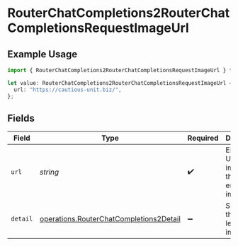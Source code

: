 # RouterChatCompletions2RouterChatCompletionsRequestImageUrl

## Example Usage

```typescript
import { RouterChatCompletions2RouterChatCompletionsRequestImageUrl } from "orq-poc-typescript2/models/operations";

let value: RouterChatCompletions2RouterChatCompletionsRequestImageUrl = {
  url: "https://cautious-unit.biz/",
};
```

## Fields

| Field                                                                                              | Type                                                                                               | Required                                                                                           | Description                                                                                        |
| -------------------------------------------------------------------------------------------------- | -------------------------------------------------------------------------------------------------- | -------------------------------------------------------------------------------------------------- | -------------------------------------------------------------------------------------------------- |
| `url`                                                                                              | *string*                                                                                           | :heavy_check_mark:                                                                                 | Either a URL of the image or the base64 encoded image data.                                        |
| `detail`                                                                                           | [operations.RouterChatCompletions2Detail](../../models/operations/routerchatcompletions2detail.md) | :heavy_minus_sign:                                                                                 | Specifies the detail level of the image.                                                           |